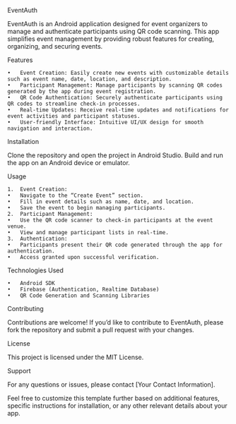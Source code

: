 EventAuth

EventAuth is an Android application designed for event organizers to manage and authenticate participants using QR code scanning. This app simplifies event management by providing robust features for creating, organizing, and securing events.

Features

	•	Event Creation: Easily create new events with customizable details such as event name, date, location, and description.
	•	Participant Management: Manage participants by scanning QR codes generated by the app during event registration.
	•	QR Code Authentication: Securely authenticate participants using QR codes to streamline check-in processes.
	•	Real-time Updates: Receive real-time updates and notifications for event activities and participant statuses.
	•	User-friendly Interface: Intuitive UI/UX design for smooth navigation and interaction.

Installation

Clone the repository and open the project in Android Studio. Build and run the app on an Android device or emulator.

Usage

	1.	Event Creation:
	•	Navigate to the “Create Event” section.
	•	Fill in event details such as name, date, and location.
	•	Save the event to begin managing participants.
	2.	Participant Management:
	•	Use the QR code scanner to check-in participants at the event venue.
	•	View and manage participant lists in real-time.
	3.	Authentication:
	•	Participants present their QR code generated through the app for authentication.
	•	Access granted upon successful verification.

Technologies Used

	•	Android SDK
	•	Firebase (Authentication, Realtime Database)
	•	QR Code Generation and Scanning Libraries

Contributing

Contributions are welcome! If you’d like to contribute to EventAuth, please fork the repository and submit a pull request with your changes.

License

This project is licensed under the MIT License.

Support

For any questions or issues, please contact [Your Contact Information].

Feel free to customize this template further based on additional features, specific instructions for installation, or any other relevant details about your app.